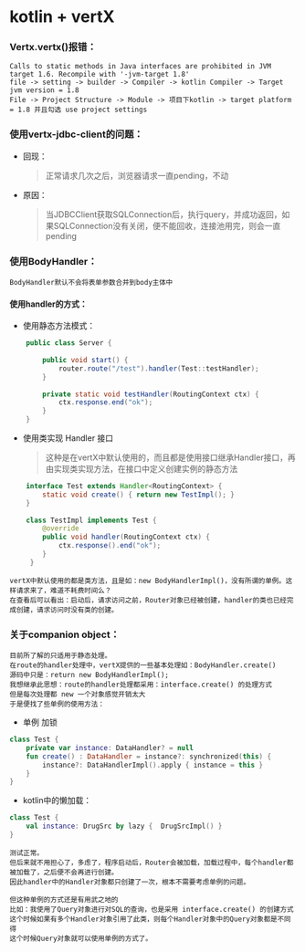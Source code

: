 # kotlin + vertX
### Vertx.vertx()报错：
    Calls to static methods in Java interfaces are prohibited in JVM target 1.6. Recompile with '-jvm-target 1.8'
    file -> setting -> builder -> Compiler -> kotlin Compiler -> Target jvm version = 1.8
    File -> Project Structure -> Module -> 项目下kotlin -> target platform = 1.8 并且勾选 use project settings

### 使用vertx-jdbc-client的问题：
* 回现：
    > 正常请求几次之后，浏览器请求一直pending，不动
* 原因：
    > 当JDBCClient获取SQLConnection后，执行query，并成功返回，如果SQLConnection没有关闭，便不能回收，连接池用完，则会一直pending

### 使用BodyHandler：
    BodyHandler默认不会将表单参数合并到body主体中
#### 使用handler的方式：
* 使用静态方法模式：
```java
    public class Server {
    
        public void start() {
            router.route("/test").handler(Test::testHandler);
        }
    
        private static void testHandler(RoutingContext ctx) {
            ctx.response.end("ok");
        }
    }
```
* 使用类实现 Handler<RoutingContext> 接口
    > 这种是在vertX中默认使用的，而且都是使用接口继承Handler接口，再由实现类实现方法，在接口中定义创建实例的静态方法
```java
    interface Test extends Handler<RoutingContext> {
        static void create() { return new TestImpl(); }
    }
    
    class TestImpl implements Test {
        @override
        public void handler(RoutingContext ctx) {
            ctx.response().end("ok");
        }
     }
```
    vertX中默认使用的都是类方法，且是如：new BodyHandlerImpl()，没有所谓的单例。这样请求来了，难道不耗费时间么？
    在查看后可以看出：启动后，请求访问之前，Router对象已经被创建，handler的类也已经完成创建，请求访问时没有类的创建。

### 关于companion object：
    目前所了解的只适用于静态处理。
    在route的handler处理中，vertX提供的一些基本处理如：BodyHandler.create()
    源码中只是：return new BodyHandlerImpl();
    我想继承此思想：route的handler处理都采用：interface.create() 的处理方式
    但是每次处理都 new 一个对象感觉开销太大
    于是便找了些单例的使用方法：
* 单例 加锁
```kotlin
class Test {
    private var instance: DataHandler? = null
    fun create() : DataHandler = instance?: synchronized(this) {
        instance?: DataHandlerImpl().apply { instance = this }
    }
}
```
* kotlin中的懒加载：
```kotlin
class Test {
    val instance: DrugSrc by lazy {  DrugSrcImpl() }
}
```
    测试正常。
    但后来就不用担心了，多虑了，程序启动后，Router会被加载，加载过程中，每个handler都被加载了，之后便不会再进行创建。
    因此handler中的Handler对象都只创建了一次，根本不需要考虑单例的问题。

    但这种单例的方式还是有用武之地的
    比如：我使用了Query对象进行对SQL的查询，也是采用 interface.create() 的创建方式
    这个时候如果有多个Handler对象引用了此类，则每个Handler对象中的Query对象都是不同得
    这个时候Query对象就可以使用单例的方式了。